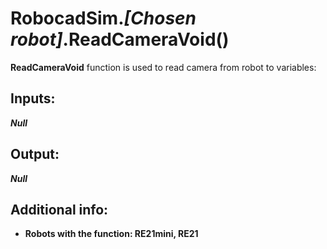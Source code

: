 <h1> RobocadSim.<em>[Chosen robot]</em>.ReadCameraVoid()  </h1>
  
<strong>ReadCameraVoid</strong> function is used to read camera from robot to variables:  
  
<h2><strong> Inputs: </strong></h2>  
<strong><em>Null</em></strong>
  
<h2><strong> Output: </strong></h2>
<strong><em>Null</em></strong> 

<h2><strong> Additional info: </strong></h2>
<ul>
<li><strong>Robots with the function: RE21mini, RE21</strong></li>
</ul>
